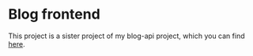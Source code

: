 # Blog frontend

This project is a sister project of my blog-api project, which you can find [here](https://www.github.com/niconap/blog-api).